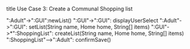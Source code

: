 title Use Case 3: Create a Communal Shopping list

":Adult"->":GUI":newList()
":GUI"->":GUI": displayUserSelect
":Adult"->":GUI": setList(String name, Home home, String[] items)
":GUI"->*":ShoppingList": createList(String name, Home home, String[] items)
":ShoppingList"-->":Adult": confirmSave()